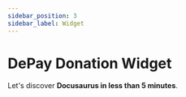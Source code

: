```yaml
---
sidebar_position: 3
sidebar_label: Widget
---
```


# DePay Donation Widget

Let's discover **Docusaurus in less than 5 minutes**.

